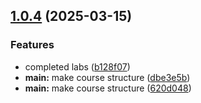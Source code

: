 ## [1.0.4](https://github.com/dserebryakova/study_2024-2025_os-intro/compare/v1.0.5...v1.0.4) (2025-03-15)


### Features

* completed labs ([b128f07](https://github.com/dserebryakova/study_2024-2025_os-intro/commit/b128f075b4fc5c071046280c43aa2ac34b8da0ad))
* **main:** make course structure ([dbe3e5b](https://github.com/dserebryakova/study_2024-2025_os-intro/commit/dbe3e5b2f5c10edd234fcf08018609295bac6240))
* **main:** make course structure ([620d048](https://github.com/dserebryakova/study_2024-2025_os-intro/commit/620d0489a2e055e7c5103904edbc438c9f3ac4ad))



